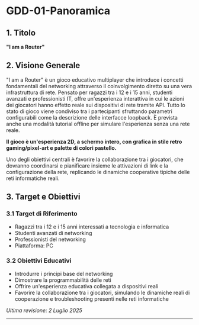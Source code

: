 # GDD-01-Panoramica

## 1. Titolo

**"I am a Router"**

## 2. Visione Generale

"I am a Router" è un gioco educativo multiplayer che introduce i concetti fondamentali del networking attraverso il coinvolgimento diretto su una vera infrastruttura di rete. Pensato per ragazzi tra i 12 e i 15 anni, studenti avanzati e professionisti IT, offre un'esperienza interattiva in cui le azioni dei giocatori hanno effetto reale sui dispositivi di rete tramite API. Tutto lo stato di gioco viene condiviso tra i partecipanti sfruttando parametri configurabili come la descrizione delle interfacce loopback. È prevista anche una modalità tutorial offline per simulare l'esperienza senza una rete reale.

**Il gioco è un'esperienza 2D, a schermo intero, con grafica in stile retro gaming/pixel-art e palette di colori pastello.**

Uno degli obiettivi centrali è favorire la collaborazione tra i giocatori, che dovranno coordinarsi e pianificare insieme le attivazioni di link e la configurazione della rete, replicando le dinamiche cooperative tipiche delle reti informatiche reali.

## 3. Target e Obiettivi

### 3.1 Target di Riferimento
- Ragazzi tra i 12 e i 15 anni interessati a tecnologia e informatica
- Studenti avanzati di networking
- Professionisti del networking
- Piattaforma: PC

### 3.2 Obiettivi Educativi
- Introdurre i principi base del networking
- Dimostrare la programmabilità delle reti
- Offrire un'esperienza educativa collegata a dispositivi reali
- Favorire la collaborazione tra i giocatori, simulando le dinamiche reali di cooperazione e troubleshooting presenti nelle reti informatiche

*Ultima revisione: 2 Luglio 2025*

---
